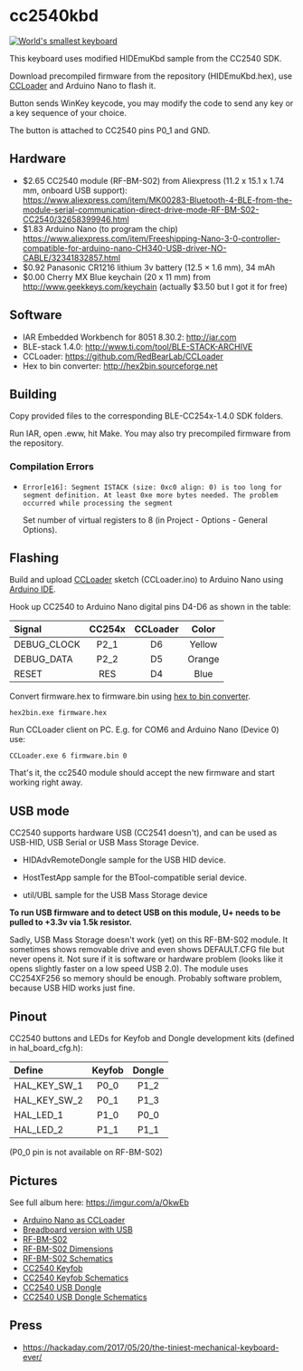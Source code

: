 # cc2540kbd

[![World's smallest keyboard](http://img.youtube.com/vi/zbrPOiaEOTg/0.jpg)](https://www.youtube.com/watch?v=zbrPOiaEOTg)

This keyboard uses modified HIDEmuKbd sample from the CC2540 SDK.

Download precompiled firmware from the repository (HIDEmuKbd.hex), use [CCLoader](https://github.com/RedBearLab/CCLoader) and Arduino Nano to flash it.

Button sends WinKey keycode, you may modify the code to send any key or a key sequence of your choice.

The button is attached to CC2540 pins P0_1 and GND.

## Hardware

* $2.65 CC2540 module (RF-BM-S02) from Aliexpress (11.2 x 15.1 x 1.74 mm, onboard USB support): https://www.aliexpress.com/item/MK00283-Bluetooth-4-BLE-from-the-module-serial-communication-direct-drive-mode-RF-BM-S02-CC2540/32658399946.html
* $1.83 Arduino Nano (to program the chip) https://www.aliexpress.com/item/Freeshipping-Nano-3-0-controller-compatible-for-arduino-nano-CH340-USB-driver-NO-CABLE/32341832857.html
* $0.92 Panasonic CR1216 lithium 3v battery (12.5 × 1.6 mm), 34 mAh
* $0.00 Cherry MX Blue keychain (20 x 11 mm) from http://www.geekkeys.com/keychain (actually $3.50 but I got it for free)

## Software

* IAR Embedded Workbench for 8051 8.30.2: http://iar.com
* BLE-stack 1.4.0: http://www.ti.com/tool/BLE-STACK-ARCHIVE
* CCLoader: https://github.com/RedBearLab/CCLoader
* Hex to bin converter: http://hex2bin.sourceforge.net


## Building

Copy provided files to the corresponding BLE-CC254x-1.4.0 SDK folders.

Run IAR, open .eww, hit Make. You may also try precompiled firmware from the repository.

### Compilation Errors

* `Error[e16]: Segment ISTACK (size: 0xc0 align: 0) is too long for segment definition. At least 0xe more bytes needed. The problem occurred while processing the segment`

	Set number of virtual registers to 8 (in Project - Options - General Options).

## Flashing

Build and upload [CCLoader](https://github.com/RedBearLab/CCLoader) sketch (CCLoader.ino) to Arduino Nano using [Arduino IDE](https://www.arduino.cc/en/Main/Software).

Hook up CC2540 to Arduino Nano digital pins D4-D6 as shown in the table:

| Signal      | CC254x | CCLoader | Color  |
|:------------|:------:|:--------:|:------:|
| DEBUG_CLOCK | P2_1   | D6       | Yellow |
| DEBUG_DATA  | P2_2   | D5       | Orange |
| RESET       | RES    | D4       | Blue   |

Convert firmware.hex to firmware.bin using [hex to bin converter](http://hex2bin.sourceforge.net).

`hex2bin.exe firmware.hex`

Run CCLoader client on PC. E.g. for COM6 and Arduino Nano (Device 0) use:

`CCLoader.exe 6 firmware.bin 0`

That's it, the cc2540 module should accept the new firmware and start working right away.

## USB mode

CC2540 supports hardware USB (CC2541 doesn't), and can be used as USB-HID, USB Serial or USB Mass Storage Device.

* HIDAdvRemoteDongle sample for the USB HID device.

* HostTestApp sample for the BTool-compatible serial device.

* util/UBL sample for the USB Mass Storage device

**To run USB firmware and to detect USB on this module, U+ needs to be pulled to +3.3v via 1.5k resistor.**

Sadly, USB Mass Storage doesn't work (yet) on this RF-BM-S02 module. It sometimes shows removable drive and even shows DEFAULT.CFG file but never opens it.
Not sure if it is software or hardware problem (looks like it opens slightly faster on a low speed USB 2.0).
The module uses CC254XF256 so memory should be enough. Probably software problem, because USB HID works just fine.

## Pinout

CC2540 buttons and LEDs for Keyfob and Dongle development kits (defined in hal_board_cfg.h):

|Define      |Keyfob|Dongle|
|:-----------|:----:|:----:|
|HAL_KEY_SW_1| P0_0 | P1_2 |
|HAL_KEY_SW_2| P0_1 | P1_3 |
|HAL_LED_1   | P1_0 | P0_0 |
|HAL_LED_2   | P1_1 | P1_1 |

(P0_0 pin is not available on RF-BM-S02)

## Pictures

See full album here: https://imgur.com/a/OkwEb

* [Arduino Nano as CCLoader](https://i.imgur.com/XSxdeJP.jpg)
* [Breadboard version with USB](https://i.imgur.com/QiG9ynf.jpg)
* [RF-BM-S02](https://i.imgur.com/Ch9nKii.jpg)
* [RF-BM-S02 Dimensions](https://i.imgur.com/xMdFiLr.jpg)
* [RF-BM-S02 Schematics](https://i.imgur.com/32HPXkZ.png)
* [CC2540 Keyfob](https://i.imgur.com/HDq4U84.png)
* [CC2540 Keyfob Schematics](https://i.imgur.com/9v7YdYh.png)
* [CC2540 USB Dongle](https://i.imgur.com/7rDH41f.jpg)
* [CC2540 USB Dongle Schematics](https://i.imgur.com/jvcRAQe.png)

## Press

* https://hackaday.com/2017/05/20/the-tiniest-mechanical-keyboard-ever/

